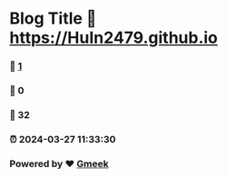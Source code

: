 # Blog Title :link: https://HuIn2479.github.io 
### :page_facing_up: [1](https://HuIn2479.github.io/tag.html) 
### :speech_balloon: 0 
### :hibiscus: 32 
### :alarm_clock: 2024-03-27 11:33:30 
### Powered by :heart: [Gmeek](https://github.com/Meekdai/Gmeek)
